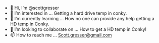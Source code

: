 - 👋 Hi, I’m @scottgresser
- 👀 I’m interested in ... Getting a hard drive temp in conky.
- 🌱 I’m currently learning ... How no one can provide any help getting a HD temp in Conky.
- 💞️ I’m looking to collaborate on ... How to get a HD temp in Conky!
- 📫 How to reach me ... Scott.gresser@gmail.com

<!---
scottgresser/scottgresser is a ✨ special ✨ repository because its `README.md` (this file) appears on your GitHub profile.
You can click the Preview link to take a look at your changes.
--->
